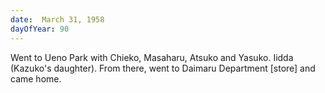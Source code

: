 ```yaml
---
date:  March 31, 1958
dayOfYear: 90
---
```

Went to Ueno Park with Chieko, Masaharu, Atsuko and Yasuko.
Iidda (Kazuko's daughter). From there, went to Daimaru Department [store] and came home.
